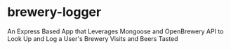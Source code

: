 # brewery-logger
An Express Based App that Leverages Mongoose and OpenBrewery API to Look Up and Log a User's Brewery Visits and Beers Tasted


